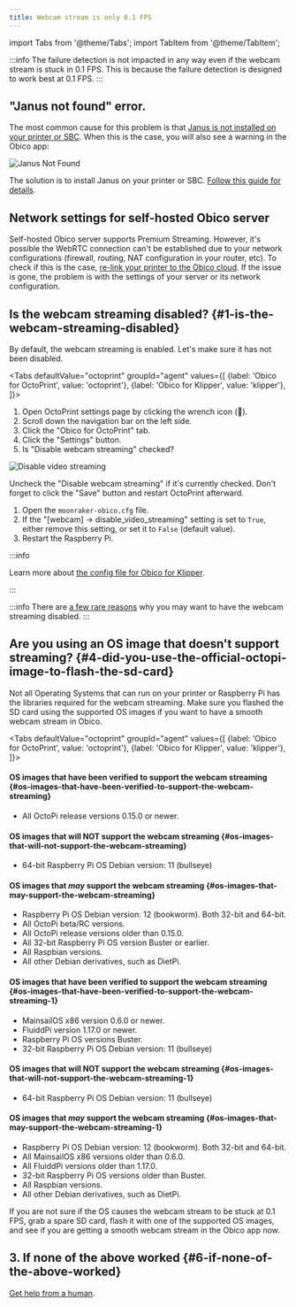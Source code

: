 ```yaml
---
title: Webcam stream is only 0.1 FPS
---
```


import Tabs from '@theme/Tabs';
import TabItem from '@theme/TabItem';

:::info
The failure detection is not impacted in any way even if the webcam stream is stuck in 0.1 FPS. This is because the failure detection is designed to work best at 0.1 FPS.
:::

## "Janus not found" error.

The most common cause for this problem is that [Janus is not installed on your printer or SBC](/docs/user-guides/webcam-install-janus/). When this is the case, you will also see a warning in the Obico app:

![Janus Not Found](/img/user-guides/helpdocs/janus-not-found-warning.png)

The solution is to install Janus on your printer or SBC. [Follow this guide for details](/docs/user-guides/webcam-install-janus/).

## Network settings for self-hosted Obico server

Self-hosted Obico server supports Premium Streaming. However, it's possible the WebRTC connection can't be established due to your network configurations (firewall, routing, NAT configuration in your router, etc). To check if this is the case, [re-link your printer to the Obico cloud](/docs/user-guides/relink-printer/). If the issue is gone, the problem is with the settings of your server or its network configuration.

## Is the webcam streaming disabled? {#1-is-the-webcam-streaming-disabled}

By default, the webcam streaming is enabled. Let's make sure it has not been disabled.

<Tabs
  defaultValue="octoprint"
  groupId="agent"
  values={[
    {label: 'Obico for OctoPrint', value: 'octoprint'},
    {label: 'Obico for Klipper', value: 'klipper'},
  ]}>
  <TabItem value="octoprint">

1. Open OctoPrint settings page by clicking the wrench icon (**🔧**).
1. Scroll down the navigation bar on the left side.
1. Click the "Obico for OctoPrint" tab.
1. Click the "Settings" button.
1. Is "Disable webcam streaming" checked?

![Disable video streaming](/img/user-guides/settings-disable-25-fps-streaming.png)

Uncheck the "Disable webcam streaming" if it's currently checked. Don't forget to click the "Save" button and restart OctoPrint afterward.

  </TabItem>
  <TabItem value="klipper">

1. Open the `moonraker-obico.cfg` file.
2. If the "[webcam] -> disable_video_streaming" setting is set to `True`, either remove this setting, or set it to `False` (default value).
3. Restart the Raspberry Pi.

:::info

Learn more about [the config file for Obico for Klipper](moonraker-obico/config.md).

:::

  </TabItem>
</Tabs>

:::info
There are [a few rare reasons](/docs/user-guides/disable-25-fps-streaming) why you may want to have the webcam streaming disabled.
:::

## Are you using an OS image that doesn't support streaming? {#4-did-you-use-the-official-octopi-image-to-flash-the-sd-card}

Not all Operating Systems that can run on your printer or Raspberry Pi has the libraries required for the webcam streaming. Make sure you flashed the SD card using the supported OS images if you want to have a smooth webcam stream in Obico.

<Tabs
  defaultValue="octoprint"
  groupId="agent"
  values={[
    {label: 'Obico for OctoPrint', value: 'octoprint'},
    {label: 'Obico for Klipper', value: 'klipper'},
  ]}>
  <TabItem value="octoprint">

#### OS images that have been verified to support the webcam streaming {#os-images-that-have-been-verified-to-support-the-webcam-streaming}

- All OctoPi release versions 0.15.0 or newer.

#### OS images that will NOT support the webcam streaming {#os-images-that-will-not-support-the-webcam-streaming}

- 64-bit Raspberry Pi OS Debian version: 11 (bullseye)

#### OS images that *may* support the webcam streaming {#os-images-that-may-support-the-webcam-streaming}

- Raspberry Pi OS Debian version: 12 (bookworm). Both 32-bit and 64-bit.
- All OctoPi beta/RC versions.
- All OctoPi release versions older than 0.15.0.
- All 32-bit Raspberry Pi OS version Buster or earlier.
- All Raspbian versions.
- All other Debian derivatives, such as DietPi.

<p />

  </TabItem>
  <TabItem value="klipper">

#### OS images that have been verified to support the webcam streaming {#os-images-that-have-been-verified-to-support-the-webcam-streaming-1}

- MainsailOS x86 version 0.6.0 or newer.
- FluiddPi version 1.17.0 or newer.
- Raspberry Pi OS versions Buster.
- 32-bit Raspberry Pi OS Debian version: 11 (bullseye)

#### OS images that will NOT support the webcam streaming {#os-images-that-will-not-support-the-webcam-streaming-1}

- 64-bit Raspberry Pi OS Debian version: 11 (bullseye)

#### OS images that *may* support the webcam streaming {#os-images-that-may-support-the-webcam-streaming-1}

- Raspberry Pi OS Debian version: 12 (bookworm). Both 32-bit and 64-bit.
- All MainsailOS x86 versions older than 0.6.0.
- All FluiddPi versions older than 1.17.0.
- 32-bit Raspberry Pi OS versions older than Buster.
- All Raspbian versions.
- All other Debian derivatives, such as DietPi.

<p />
  </TabItem>
</Tabs>


If you are not sure if the OS causes the webcam stream to be stuck at 0.1 FPS, grab a spare SD card, flash it with one of the supported OS images, and see if you are getting a smooth webcam stream in the Obico app now.

## 3. If none of the above worked {#6-if-none-of-the-above-worked}

[Get help from a human](/docs/user-guides/contact-us-for-support).
